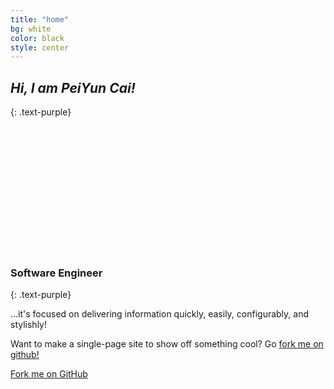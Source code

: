 ```yaml
---
title: "home"
bg: white
color: black
style: center
---
```


## *Hi, I am PeiYun Cai!*
{: .text-purple}

<!-- <span class="fa-stack subtlecircle" style="font-size:100px; background:rgba(255,166,0,0.1)"> -->
  <!-- <i class="fa fa-circle fa-stack-2x text-white"></i> -->
  <!-- <img src="img/icon.png" class="fa fa-stack-1x text-orange scale-with-grid"> -->
<div class="bg-icon" style="padding-top: 20%; padding-bottom: 20%;"></div>
<!-- </span> -->

### Software Engineer
{: .text-purple}


…it's focused on delivering information quickly, easily, configurably, and stylishly!

Want to make a single-page site to show off something cool? Go [fork me on github!](https://github.com/t413/SinglePaged)

<span id="forkongithub">
  <a href="{{ site.source_link }}" class="bg-blue">
    Fork me on GitHub
  </a>
</span>
